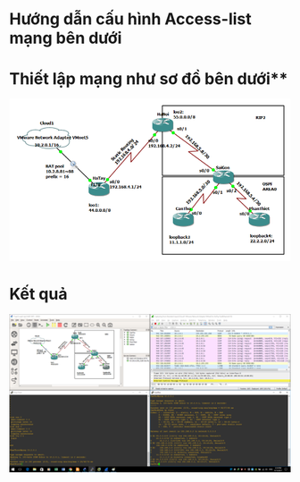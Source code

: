 # **Hướng dẫn cấu hình Access-list mạng bên dưới**
# Thiết lập mạng như sơ đồ bên dưới**
![Settings Window](https://raw.githubusercontent.com/lemin2601/CCNA-GNS3/master/Tuan5-NAT-PAT-OSPF-RIPv2/screenshoot.png)

# Kết quả
![Settings Window](https://raw.githubusercontent.com/lemin2601/CCNA-GNS3/master/Tuan5-NAT-PAT-OSPF-RIPv2/result.png)

